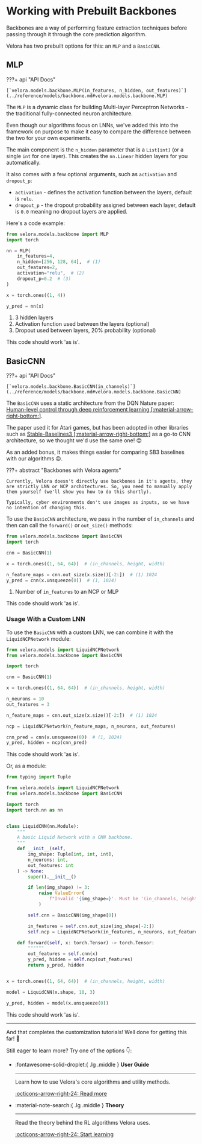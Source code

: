 # Working with Prebuilt Backbones

Backbones are a way of performing feature extraction techniques before passing through it through the core prediction algorithm.

Velora has two prebuilt options for this: an `MLP` and a `BasicCNN`.

## MLP

???+ api "API Docs"

    [`velora.models.backbone.MLP(in_features, n_hidden, out_features)`](../reference/models/backbone.md#velora.models.backbone.MLP)

The `MLP` is a dynamic class for building Multi-layer Perceptron Networks - the traditional fully-connected neuron architecture.

Even though our algorithms focus on LNNs, we've added this into the framework on purpose to make it easy to compare the difference between the two for your own experiments.

The main component is the `n_hidden` parameter that is a `List[int]` (or a single `int` for one layer). This creates the `nn.Linear` hidden layers for you automatically.

It also comes with a few optional arguments, such as `activation` and `dropout_p`:

- `activation` - defines the activation function between the layers, default is `relu`.
- `dropout_p` - the dropout probability assigned between each layer, default is `0.0` meaning no dropout layers are applied.

Here's a code example:

```python
from velora.models.backbone import MLP
import torch

nn = MLP(
    in_features=4, 
    n_hidden=[256, 128, 64],  # (1) 
    out_features=2,
    activation="relu",  # (2)
    dropout_p=0.2  # (3)
)

x = torch.ones((1, 4))

y_pred = nn(x)
```

1. 3 hidden layers
2. Activation function used between the layers (optional)
3. Dropout used between layers, 20% probability (optional)

This code should work 'as is'.

## BasicCNN

???+ api "API Docs"

    [`velora.models.backbone.BasicCNN(in_channels)`](../reference/models/backbone.md#velora.models.backbone.BasicCNN)

The `BasicCNN` uses a static architecture from the DQN Nature paper: [Human-level control through deep reinforcement learning [:material-arrow-right-bottom:]](https://www.nature.com/articles/nature14236).

The paper used it for Atari games, but has been adopted in other libraries such as [Stable-Baselines3 [:material-arrow-right-bottom:]](https://stable-baselines3.readthedocs.io/en/master/index.html) as a go-to CNN architecture, so we thought we'd use the same one! 😊

As an added bonus, it makes things easier for comparing SB3 baselines with our algorithms 😉.

???+ abstract "Backbones with Velora agents"

    Currently, Velora doesn't directly use backbones in it's agents, they are strictly LNN or NCP architectures. So, you need to manually apply them yourself (we'll show you how to do this shortly).
    
    Typically, cyber environments don't use images as inputs, so we have no intention of changing this.

To use the `BasicCNN` architecture, we pass in the number of `in_channels` and then can call the `forward()` or `out_size()` methods:

```python
from velora.models.backbone import BasicCNN
import torch

cnn = BasicCNN(1)

x = torch.ones((1, 64, 64))  # (in_channels, height, width)

n_feature_maps = cnn.out_size(x.size()[-2:])  # (1) 1024
y_pred = cnn(x.unsqueeze(0))  # (1, 1024)
```

1. Number of `in_features` to an NCP or MLP

This code should work 'as is'.

### Usage With a Custom LNN

To use the `BasicCNN` with a custom LNN, we can combine it with the `LiquidNCPNetwork` module:

```python
from velora.models import LiquidNCPNetwork
from velora.models.backbone import BasicCNN

import torch

cnn = BasicCNN(1)

x = torch.ones((1, 64, 64))  # (in_channels, height, width)

n_neurons = 10
out_features = 3

n_feature_maps = cnn.out_size(x.size()[-2:])  # (1) 1024

ncp = LiquidNCPNetwork(n_feature_maps, n_neurons, out_features)

cnn_pred = cnn(x.unsqueeze(0))  # (1, 1024)
y_pred, hidden = ncp(cnn_pred)
```

This code should work 'as is'.

Or, as a module:

```python
from typing import Tuple

from velora.models import LiquidNCPNetwork
from velora.models.backbone import BasicCNN

import torch
import torch.nn as nn


class LiquidCNN(nn.Module):
    """
    A basic Liquid Network with a CNN backbone.
    """
    def __init__(self, 
        img_shape: Tuple[int, int, int], 
        n_neurons: int, 
        out_features: int
    ) -> None:
        super().__init__()

        if len(img_shape) != 3:
            raise ValueError(
                f"Invalid '{img_shape=}'. Must be '(in_channels, height, width)'."
            )

        self.cnn = BasicCNN(img_shape[0])

        in_features = self.cnn.out_size(img_shape[-2:])
        self.ncp = LiquidNCPNetwork(in_features, n_neurons, out_features)

    def forward(self, x: torch.Tensor) -> torch.Tensor:
        """"""
        out_features = self.cnn(x)
        y_pred, hidden = self.ncp(out_features)
        return y_pred, hidden


x = torch.ones((1, 64, 64))  # (in_channels, height, width)

model = LiquidCNN(x.shape, 10, 3)

y_pred, hidden = model(x.unsqueeze(0))
```

This code should work 'as is'.

---

And that completes the customization tutorials! Well done for getting this far! 👏

Still eager to learn more? Try one of the options 👇:

<div class="grid cards" markdown>

-   :fontawesome-solid-droplet:{ .lg .middle } __User Guide__

    ---

    Learn how to use Velora's core algorithms and utility methods.

    [:octicons-arrow-right-24: Read more](../tutorial/index.md)

-   :material-note-search:{ .lg .middle } __Theory__

    ---

    Read the theory behind the RL algorithms Velora uses.

    [:octicons-arrow-right-24: Start learning](../theory/index.md)

</div>
